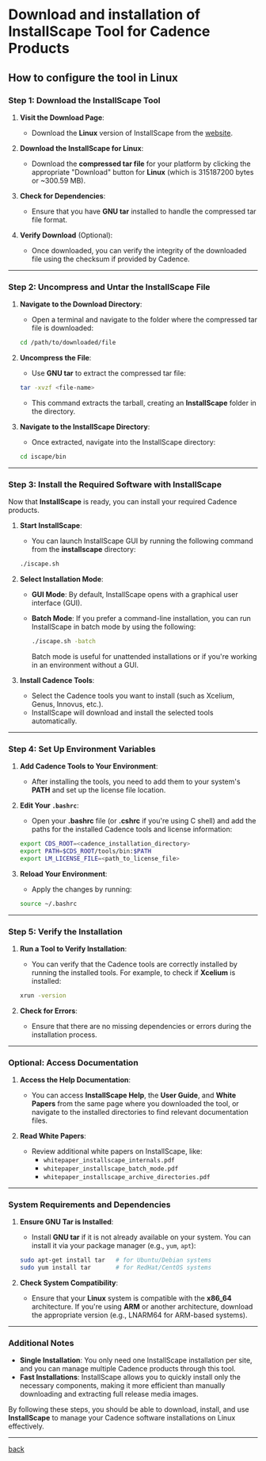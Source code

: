 # Download and installation of InstallScape Tool for Cadence Products

## How to configure the tool in Linux

### **Step 1: Download the InstallScape Tool**

1. **Visit the Download Page**:
   - Download the **Linux** version of InstallScape from the [website](https://www.cadence.com/en_US/home/support/software-downloads.html).

2. **Download the InstallScape for Linux**:
   - Download the **compressed tar file** for your platform by clicking the appropriate "Download" button for **Linux** (which is 315187200 bytes or ~300.59 MB).

3. **Check for Dependencies**:
   - Ensure that you have **GNU tar** installed to handle the compressed tar file format.

4. **Verify Download** (Optional):
   - Once downloaded, you can verify the integrity of the downloaded file using the checksum if provided by Cadence.

---

### **Step 2: Uncompress and Untar the InstallScape File**

1. **Navigate to the Download Directory**:
   - Open a terminal and navigate to the folder where the compressed tar file is downloaded:

   ```bash
   cd /path/to/downloaded/file
   ```

2. **Uncompress the File**:
   - Use **GNU tar** to extract the compressed tar file:

   ```bash
   tar -xvzf <file-name>
   ```

   - This command extracts the tarball, creating an **InstallScape** folder in the directory.

3. **Navigate to the InstallScape Directory**:
   - Once extracted, navigate into the InstallScape directory:

   ```bash
   cd iscape/bin
   ```

---

### **Step 3: Install the Required Software with InstallScape**

Now that **InstallScape** is ready, you can install your required Cadence products.

1. **Start InstallScape**:
   - You can launch InstallScape GUI by running the following command from the **installscape** directory:

   ```bash
   ./iscape.sh
   ```

2. **Select Installation Mode**:
   - **GUI Mode**: By default, InstallScape opens with a graphical user interface (GUI).
   - **Batch Mode**: If you prefer a command-line installation, you can run InstallScape in batch mode by using the following:

     ```bash
     ./iscape.sh -batch
     ```

     Batch mode is useful for unattended installations or if you're working in an environment without a GUI.

3. **Install Cadence Tools**:
   - Select the Cadence tools you want to install (such as Xcelium, Genus, Innovus, etc.).
   - InstallScape will download and install the selected tools automatically.

---

### **Step 4: Set Up Environment Variables**

1. **Add Cadence Tools to Your Environment**:
   - After installing the tools, you need to add them to your system's **PATH** and set up the license file location.

2. **Edit Your `.bashrc`**:
   - Open your **.bashrc** file (or **.cshrc** if you're using C shell) and add the paths for the installed Cadence tools and license information:

   ```bash
   export CDS_ROOT=<cadence_installation_directory>
   export PATH=$CDS_ROOT/tools/bin:$PATH
   export LM_LICENSE_FILE=<path_to_license_file>
   ```

3. **Reload Your Environment**:
   - Apply the changes by running:

   ```bash
   source ~/.bashrc
   ```

---

### **Step 5: Verify the Installation**

1. **Run a Tool to Verify Installation**:
   - You can verify that the Cadence tools are correctly installed by running the installed tools. For example, to check if **Xcelium** is installed:

   ```bash
   xrun -version
   ```

2. **Check for Errors**:
   - Ensure that there are no missing dependencies or errors during the installation process.

---

### **Optional: Access Documentation**

1. **Access the Help Documentation**:
   - You can access **InstallScape Help**, the **User Guide**, and **White Papers** from the same page where you downloaded the tool, or navigate to the installed directories to find relevant documentation files.

2. **Read White Papers**:
   - Review additional white papers on InstallScape, like:
     - `whitepaper_installscape_internals.pdf`
     - `whitepaper_installscape_batch_mode.pdf`
     - `whitepaper_installscape_archive_directories.pdf`

---

### **System Requirements and Dependencies**

1. **Ensure GNU Tar is Installed**:
   - Install **GNU tar** if it is not already available on your system. You can install it via your package manager (e.g., `yum`, `apt`):

   ```bash
   sudo apt-get install tar   # for Ubuntu/Debian systems
   sudo yum install tar       # for RedHat/CentOS systems
   ```

2. **Check System Compatibility**:
   - Ensure that your **Linux** system is compatible with the **x86_64** architecture. If you're using **ARM** or another architecture, download the appropriate version (e.g., LNARM64 for ARM-based systems).

---

### **Additional Notes**

- **Single Installation**: You only need one InstallScape installation per site, and you can manage multiple Cadence products through this tool.
- **Fast Installations**: InstallScape allows you to quickly install only the necessary components, making it more efficient than manually downloading and extracting full release media images.

By following these steps, you should be able to download, install, and use **InstallScape** to manage your Cadence software installations on Linux effectively.

---

[back](./README.md)
